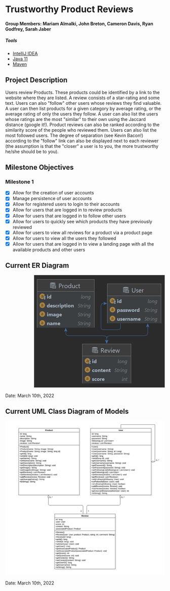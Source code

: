 # Trustworthy Product Reviews
#### Group Members: Mariam Almalki, John Breton, Cameron Davis, Ryan Godfrey, Sarah Jaber

##### Tools

- [IntelliJ IDEA](https://www.jetbrains.com/idea/download)
- [Java 11](https://adoptopenjdk.net/releases.html?variant=openjdk11&jvmVariant=hotspot)
- [Maven](https://maven.apache.org/download.cgi)
 
## Project Description
Users review Products. These products could be identified by a link to the website where they are listed. A review consists of a star-rating and some text. Users can also "follow" other users whose reviews they find valuable. A user can then list products for a given category by average rating, or the average rating of only the users they follow. A user can also list the users whose ratings are the most "similar" to their own using the Jaccard distance (google it!). Product reviews can also be ranked according to the similarity score of the people who reviewed them. Users can also list the most followed users. The degree of separation (see Kevin Bacon!) according to the "follow" link can also be displayed next to each reviewer (the assumption is that the "closer" a user is to you, the more trustworthy he/she should be to you).

## Milestone Objectives
### Milestone 1
 - [X] Allow for the creation of user accounts
 - [X] Manage persistence of user accounts
 - [X] Allow for registered users to login to their accounts
 - [X] Allow for users that are logged in to review products
 - [X] Allow for users that are logged in to follow other users
 - [X] Allow for users to quickly see which products they have previously reviewed
 - [X] Allow for users to view all reviews for a product via a product page
 - [X] Allow for users to view all the users they followed
 - [X] Allow for users that are logged in to view a landing page with all the available products and other users

## Current ER Diagram

<p style="text-align:right">
<img src="documentation\ERDiagram.png" alt="ER Diagram">
</p>
Date: March 10th, 2022

## Current UML Class Diagram of Models

<p style="text-align:right">
<img src="documentation\ClassDiagram.png" alt="Class Diagram">
</p>
Date: March 10th, 2022
